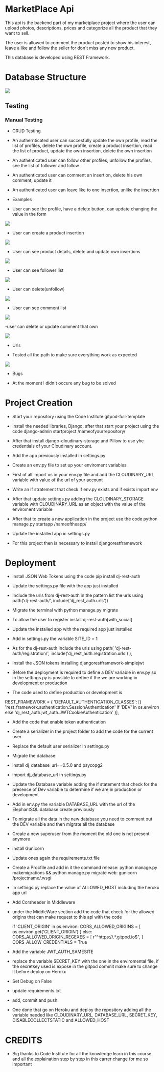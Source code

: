 # MarketPlace Api 

This api is the backend part of my marketplace project where the user can upload photos, descriptions, prices and categorize all the product that they want to sell.

The user is allowed to comment the product posted to show his interest, leave a like and follow the seller for don't miss any new product.

This database is developed using REST Framework.


# Database Structure

<img src='images/class_api.png'>



## Testing 

### Manual Testing

* CRUD Testing

- An authernticated user can succesfully update the own profile, read the list of profiles, delete the own profile, create a product insertion, read the list of product, update the own insertion, delete the own insertion

- An authenticated user can follow other profiles, unfollow the profiles, see the list of follower and follow

- An authenticated user can comment an insertion, delete his own comment, update it

- An authenticated user can leave like to one insertion, unlike the insertion

* Examples

- User can see the profile, have a delete button, can update changing the value in the form
<img src='images/profile-details.png'>

- User can create a product insertion

<img src='images/product-creation.png'>

- User can see product details, delete and update own insertions

<img src='images/product-details.png'>

- User can see follower list

<img src='images/follower-list.png'>

- User can delete(unfollow) 

<img src='images/follower-details.png'>

- User can see comment list
<img src='images/comment-list.png'>

-user can delete or update comment that own

<img src='images/comment-details.png'>







* Urls 

- Tested all the path to make sure everything work as expected 


<img src='images/urls.png'>


* Bugs

- At the moment I didn't occure any bug to be solved


# Project Creation

- Start your repository using the Code Institute gitpod-full-template

- Install the needed libraries, Django, after that start your project using the code django-admin startproject /nameofyourrepository/

- After that install django-cloudinary-storage and PIllow to use yhe credentials of your Cloudinary account.

- Add the app previously installed in settings.py

- Create an env.py file to set up your enviroment variables

- First of all import os in your env.py file and add the CLOUDINARY_URL variable with value of the url of your account

- Write an if stratement that check if env.py exists and if exists import env

- After that update settings.py adding the CLOUDINARY_STORAGE variable with CLOUDINARY_URL as an object with the value of the enviroment variable

- After that to create a new application in the project use the code python manage.py startapp /nameoftheapp/

- Update the installed app in settings.py

- For this project then is necessary to install djangorestframework


# Deployment

- Install JSON Web Tokens using the code pip install dj-rest-auth

- Update the settings.py file with the app just installed

- Include the urls from dj-rest-auth in the pattern list the urls using path('dj-rest-auth/', include('dj_rest_auth.urls'))

- Migrate the terminal with python manage.py migrate

- To allow the user to register install dj-rest-auth[with_social]

- Update the installed app with the required app just installed

- Add in settings.py the variable SITE_ID = 1 

- As for the dj-rest-auth include the urls using path(
        'dj-rest-auth/registration/', include('dj_rest_auth.registration.urls')
    ),

- Install the JSON tokens installing djangorestframework-simplejwt

- Before the deployment is required to define a DEV variable in env.py so in the settings.py is possible to define if the we are working in development or production

- The code used to define production or development is 

REST_FRAMEWORK = {
    'DEFAULT_AUTHENTICATION_CLASSES': [(
        'rest_framework.authentication.SessionAuthentication'
        if 'DEV' in os.environ
        else 'dj_rest_auth.jwt_auth.JWTCookieAuthentication'
    )],

- Add the code that enable token authentication 

- Create a serializer in the project folder to add the code for the current user 

- Replace the default user serializer in settings.py

- Migrate the database

- install dj_database_url==0.5.0 and psycopg2

- import dj_database_url in settings.py

- Update the Database variable adding the if statement that check for the presence of Dev variable to determine if we are in production or development

- Add in env.py the variable DATABASE_URL with the url of the ElephantSQL database create previously 

- To migrate all the data in the new database you need to comment out the DEV variable and then migrate all the database

- Create a new superuser from the moment the old one is not present anymore

- install Gunicorn

- Update ones again the requirements.txt file 

- Create a Procfile and add in it the command  release: python manage.py makemigrations && python manage.py migrate web: gunicorn /projectname/.wsgi 

- In settings.py replace the value of ALLOWED_HOST including the heroku app url 

- Add Corsheader in Middleware

- under the MiddleWare section add the code that check for the allowed origins that can make request to this api with the code  

    if 'CLIENT_ORIGIN' in os.environ:
     CORS_ALLOWED_ORIGINS = [
         os.environ.get('CLIENT_ORIGIN')
     ]
    else:
     CORS_ALLOWED_ORIGIN_REGEXES = [
         r"^https://.*\.gitpod\.io$",
     ]
    CORS_ALLOW_CREDENTIALS = True

- Add the variable JWT_AUTH_SAMESITE

- replace the variable SECRET_KEY with the one in the enviromental file, if the secretkey used is expose in the gitpod commit make sure to change it before deploy on Heroku

- Set Debug on False

- update requirements.txt

- add, commit and push

- One done that go on Heroku and deploy the repository adding all the variable needed like CLOUDINARY_URL, DATABASE_URL, SECRET_KEY, DISABLECOLLECTSTATIC and ALLOWED_HOST


# CREDITS

- Big thanks to Code Institute for all the knowledge learn in this course and all the explaination step by step in this carrer change for me so important


